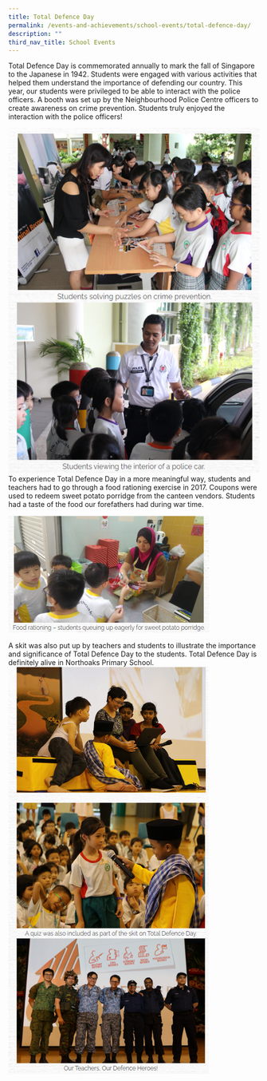 ```yaml
---
title: Total Defence Day
permalink: /events-and-achievements/school-events/total-defence-day/
description: ""
third_nav_title: School Events
---
```

Total Defence Day is commemorated annually to mark the fall of Singapore to the Japanese in 1942. Students were engaged with various activities that helped them understand the importance of defending our country. This year, our students were privileged to be able to interact with the police officers. A booth was set up by the Neighbourhood Police Centre officers to create awareness on crime prevention. Students truly enjoyed the interaction with the police officers!

![](/images/td1.png)
To experience Total Defence Day in a more meaningful way, students and teachers had to go through a food rationing exercise in 2017. Coupons were used to redeem sweet potato porridge from the canteen vendors. Students had a taste of the food our forefathers had during war time.

![](/images/td2.png)

A skit was also put up by teachers and students to illustrate the importance and significance of Total Defence Day to the students. Total Defence Day is definitely alive in Northoaks Primary School.
![](/images/td3.png)